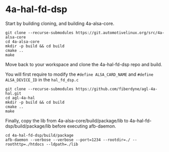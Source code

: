 # 4a-hal-fd-dsp

Start by building cloning, and building 4a-alsa-core.

```
git clone --recurse-submodules https://git.automotivelinux.org/src/4a-alsa-core
cd 4a-alsa-core
mkdir -p build && cd build
cmake ..
make
```

Move back to your workspace and clone the 4a-hal-fd-dsp repo and build.

You will first require to modify the ```#define ALSA_CARD_NAME``` and ```#define ALSA_DEVICE_ID``` in the ```hal_fd_dsp.c``` 

```
git clone --recurse-submodules https://github.com/fiberdyne/agl-4a-hal.git
cd agl-4a-hal
mkdir -p build && cd build
cmake ..
make
```
Finally, copy the lib from 4a-alsa-core/build/package/lib to 4a-hal-fd-dsp/build/package/lib before executing afb-daemon.

```
cd 4a-hal-fd-dsp/build/package
afb-daemon --verbose --verbose --port=1234 --rootdir=./ --roothttp=./htdocs --ldpath=./lib
```
